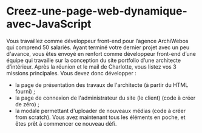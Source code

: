 # Creez-une-page-web-dynamique-avec-JavaScript
Vous travaillez comme développeur front-end pour l’agence ArchiWebos qui comprend 50 salariés.
Ayant terminé votre dernier projet avec un peu d'avance, vous êtes envoyé en renfort comme développeur front-end d’une équipe qui travaille sur la conception du site portfolio d’une architecte d’intérieur.
Après la réunion et le mail de Charlotte, vous listez vos 3 missions principales. Vous devez donc développer :
* la page de présentation des travaux de l'architecte (à partir du HTML fourni) ;
* la page de connexion de l'administrateur du site (le client) (code à créer de zéro) ;
* la modale permettant d'uploader de nouveaux médias (code à créer from scratch).
Vous avez maintenant tous les éléments en poche, et êtes prêt à commencer ce nouveau défi.
